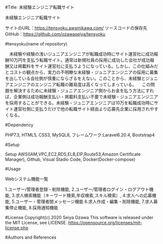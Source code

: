 #Title: 未経験エンジニア転職サイト

未経験エンジニア転職サイト 

サイトのURL：https://tensyoku.awsmikawa.com/ 
ソースコードの保存先 GitHub：https://github.com/ozawaseiya/tensyoku

#tensyoku(name of repository)

　未経験や経験の浅いジュニアエンジニアが転職成功時にサイト運営社に成功報酬10万円を支払う転職サイト。通常は新規社員の採用に成功した会社が成功報酬又は掲載料をサイト運営社に支払うようになっている。しかし、この仕組みだとコストの観点から、実力の不明瞭な未経験・ジュニアエンジニアの採用に募集を出している会社側が慎重にならざるをえない。このことから、未経験とジュニアエンジニアのエンジニア転職の難易度は高くなってしまっている。
　この問題を解決するために未経験・ジュニアエンジニア側からお金を払う方法にすれば、企業側は成功報酬支払い・掲載料支払い不要で未経験・ジュニアエンジニアを採用することができる。未経験・ジュニアエンジニアは10万を転職成功時にサイト運営社側に支払うだけで他の転職サイト経由より応募先企業に採用されやすくなる。

#Dependency

PHP7.3, HTML5, CSS3, MySQL8, フレームワーク:Laravel6.20.4, Bootstrap4

#Setup

Setup AWS(IAM,VPC,EC2,RDS,ELB,EIP,Route53,Amazon Certificate Manager), Github, Visual Stadio Code, Docker(Docker-compose)

#Usage

Webシステム機能一覧 

1.ユーザー/管理者登録・削除機能, 2.ユーザー/管理者ログイン・ログアウト機能, 3.求人検索機能（キーワード検索,年収検索,スキル検索）, 4.求人への応募機能, 5.ユーザー・管理者間メッセージ機能 6.求人作成・編集・削除機能, 7.求人募集停止機能, 8.採用通知機能

#License Copyright(c) 2020 Seiya Ozawa This software is released under the MIT License, see LICENSE. https://opensource.org/licenses/mit-license.php

#Authors and References